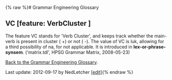 {% raw %}# Grammar Engineering Glossary

## VC \[feature: VerbCluster \]

The feature VC stands for 'Verb Cluster', and keeps track whether the
main-verb is present in cluster ( +) or not ( -). The value of VC is
luk, allowing for a third possibility of na, for not applicable. It is
introduced in **lex-or-phrase-synsem**. ('matrix.tdl', HPSG Grammar
Matrix, 2008-05-23)

[Back to the Grammar Engineering Glossary](https://delph-in.github.io/docs/matrix/GrammarEngineeringGlossary).

Last update: 2012-09-17 by NedLetcher [[edit](https://github.com/delph-in/docs/wiki/GeGlossaryVC/_edit)]{% endraw %}